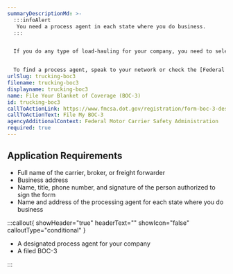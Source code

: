 ```yaml
---
summaryDescriptionMd: >-
  :::infoAlert 
   You need a process agent in each state where you do business.
  :::


  If you do any type of load-hauling for your company, you need to select a process agent and have them file the BOC-3 for your company. The Blanket of Coverage (BOC-3) designates a `process agent|process-agent` for your company that can file and receive legal documents on your behalf. The only companies who can file a Blanket of Coverage for themselves are brokers or freight forwarders.


  To find a process agent, speak to your network or check the [Federal Motor Carrier Safety Administration (FMCSA) list of process agent companies.](https://www.fmcsa.dot.gov/registration/process-agents)
urlSlug: trucking-boc3
filename: trucking-boc3
displayname: trucking-boc3
name: File Your Blanket of Coverage (BOC-3)
id: trucking-boc3
callToActionLink: https://www.fmcsa.dot.gov/registration/form-boc-3-designation-agents-service-process
callToActionText: File My BOC-3
agencyAdditionalContext: Federal Motor Carrier Safety Administration
required: true
---
```

## Application Requirements

* Full name of the carrier, broker, or freight forwarder
* Business address
* Name, title, phone number, and signature of the person authorized to sign the form
* Name and address of the processing agent for each state where you do business

:::callout{ showHeader="true" headerText="" showIcon="false" calloutType="conditional" }

* A designated process agent for your company
* A filed BOC-3

:::